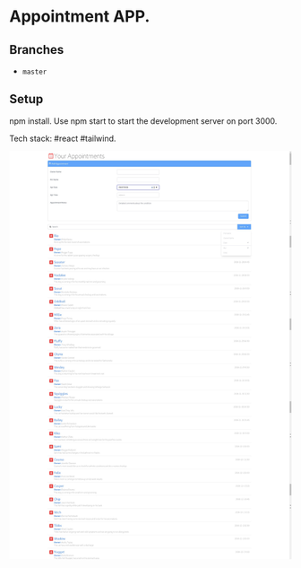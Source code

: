 # Appointment APP.

## Branches

* `master`

## Setup

npm install. Use npm start to start the development server on port 3000.

Tech stack: #react #tailwind.

![Alt text](/public/page_screenshot.png?raw=true "images")
